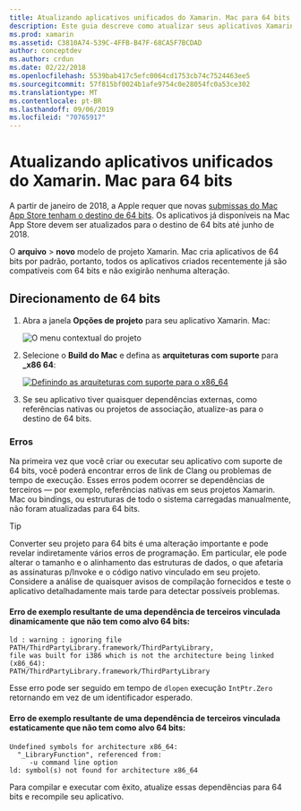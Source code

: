 ```yaml
---
title: Atualizando aplicativos unificados do Xamarin. Mac para 64 bits
description: Este guia descreve como atualizar seus aplicativos Xamarin. Mac para o destino de 64 bits. Ele também fornece exemplos dos tipos de erros que podem ser encontrados ao fazer essa alteração.
ms.prod: xamarin
ms.assetid: C3810A74-539C-4FFB-B47F-68CA5F7BCDAD
author: conceptdev
ms.author: crdun
ms.date: 02/22/2018
ms.openlocfilehash: 5539bab417c5efc0064cd1753cb74c7524463ee5
ms.sourcegitcommit: 57f815bf0024b1afe9754c0e28054fc0a53ce302
ms.translationtype: MT
ms.contentlocale: pt-BR
ms.lasthandoff: 09/06/2019
ms.locfileid: "70765917"
---
```

# <a name="updating-xamarinmac-unified-applications-to-64-bit"></a>Atualizando aplicativos unificados do Xamarin. Mac para 64 bits

A partir de janeiro de 2018, a Apple requer que novas [submissas do Mac App Store tenham o destino de 64 bits](https://developer.apple.com/news/?id=06282017a). Os aplicativos já disponíveis na Mac App Store devem ser atualizados para o destino de 64 bits até junho de 2018.

O **arquivo** > **novo** modelo de projeto Xamarin. Mac cria aplicativos de 64 bits por padrão, portanto, todos os aplicativos criados recentemente já são compatíveis com 64 bits e não exigirão nenhuma alteração.

## <a name="targeting-64-bit"></a>Direcionamento de 64 bits

1. Abra a janela **Opções de projeto** para seu aplicativo Xamarin. Mac:

   ![O menu contextual do projeto](mac-64-bit-images/1-contextual_menu-vsmac.png "O menu contextual do projeto")

2. Selecione o **Build do Mac** e defina as **arquiteturas com suporte** para **\_x86 64**:

   [![Definindo as arquiteturas com suporte para o x86_64](mac-64-bit-images/2-project_options-vsmac.png "Definindo as arquiteturas com suporte para o x86_64")](mac-64-bit-images/2-project_options-vsmac-large.png#lightbox)

3. Se seu aplicativo tiver quaisquer dependências externas, como referências nativas ou projetos de associação, atualize-as para o destino de 64 bits.

### <a name="errors"></a>Erros

Na primeira vez que você criar ou executar seu aplicativo com suporte de 64 bits, você poderá encontrar erros de link de Clang ou problemas de tempo de execução. Esses erros podem ocorrer se dependências de terceiros — por exemplo, referências nativas em seus projetos Xamarin. Mac ou bindings, ou estruturas de todo o sistema carregadas manualmente, não foram atualizadas para 64 bits.

> [!TIP]
> Converter seu projeto para 64 bits é uma alteração importante e pode revelar indiretamente vários erros de programação. Em particular, ele pode alterar o tamanho e o alinhamento das estruturas de dados, o que afetaria as assinaturas p/Invoke e o código nativo vinculado em seu projeto. Considere a análise de quaisquer avisos de compilação fornecidos e teste o aplicativo detalhadamente mais tarde para detectar possíveis problemas.

#### <a name="example-error-resulting-from-a-dynamically-linked-third-party-dependency-that-does-not-target-64-bit"></a>Erro de exemplo resultante de uma dependência de terceiros vinculada dinamicamente que não tem como alvo 64 bits:

```console
ld : warning : ignoring file PATH/ThirdPartyLibrary.framework/ThirdPartyLibrary, 
file was built for i386 which is not the architecture being linked (x86_64): 
PATH/ThirdPartyLibrary.framework/ThirdPartyLibrary 
```

Esse erro pode ser seguido em tempo de `dlopen` execução `IntPtr.Zero` retornando em vez de um identificador esperado.

#### <a name="example-error-resulting-from-a-statically-linked-third-party-dependency-that-does-not-target-64-bit"></a>Erro de exemplo resultante de uma dependência de terceiros vinculada estaticamente que não tem como alvo 64 bits:

```console
Undefined symbols for architecture x86_64:
  "_LibraryFunction", referenced from:
     -u command line option
ld: symbol(s) not found for architecture x86_64 
```

Para compilar e executar com êxito, atualize essas dependências para 64 bits e recompile seu aplicativo.

